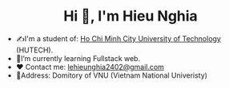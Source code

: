 <h1 align="center">Hi 👋, I'm Hieu Nghia</h1>

- ✍I'm a student of: [Ho Chi Minh City University of Technology](https://hutech.edu.vn) (HUTECH).
- 🌱I’m currently learning Fullstack web.
- ❤ Contact me: lehieunghia2402@gmail.com
- 📍Address: Domitory of VNU (Vietnam National Univeristy)
